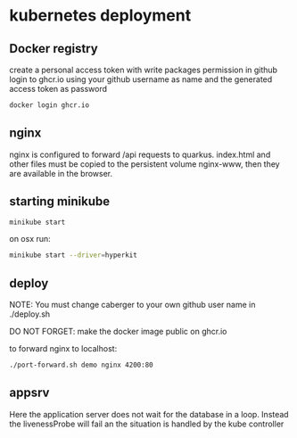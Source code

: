# kubernetes deployment

## Docker registry
create a personal access token with write packages permission in github
login to ghcr.io using your github username as name and the generated access token as password

```bash
docker login ghcr.io
```

## nginx
nginx is configured to forward /api requests to quarkus. 
index.html and other files must be copied to the persistent volume nginx-www, then they are available in the browser.

## starting minikube
~~~bash
minikube start
~~~
on osx run:
~~~bash
minikube start --driver=hyperkit 
~~~


## deploy
NOTE: You must change caberger to your own github user name in ./deploy.sh

DO NOT FORGET: make the docker image public on ghcr.io

to forward nginx to localhost:
~~~bash
./port-forward.sh demo nginx 4200:80
~~~

## appsrv

Here the application server does not wait for the database in a loop. Instead the livenessProbe will fail an the situation is handled by the kube controller
